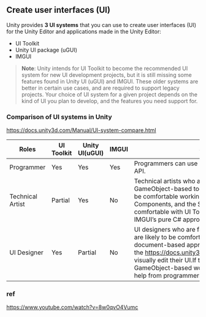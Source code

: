 ## Create user interfaces (UI)
Unity provides **3 UI systems** that you can use to create user interfaces (UI) for the Unity Editor and applications made in the Unity Editor:

- UI Toolkit
- Unity UI package (uGUI)
- IMGUI

> **Note**: Unity intends for UI Toolkit to become the recommended UI system for new UI development projects, but it is still missing some features found in Unity UI (uGUI) and IMGUI. These older systems are better in certain use cases, and are required to support legacy projects. Your choice of UI system for a given project depends on the kind of UI you plan to develop, and the features you need support for.


### Comparison of UI systems in Unity
https://docs.unity3d.com/Manual/UI-system-compare.html


| Roles | UI Toolkit | Unity UI(uGUI) | IMGUI | Skill sets |
| --- | --- | --- | --- | --- |
| Programmer | Yes | Yes | Yes | Programmers can use any game development tool or API. |
| Technical Artist | Partial | Yes | No | Technical artists who are familiar with Unity’s GameObject-based tools and workflows are likely to be comfortable working with GameObjects, Components, and the Scene view.They might not be comfortable with UI Toolkit’s web-like approach or IMGUI’s pure C# approach. |
| UI Designer | Yes | Partial | No | UI designers who are familiar with UI creation tools are likely to be comfortable with UI Toolkit’s document-based approach and can use the https://docs.unity3d.com/Manual/UIBuilder.html to visually edit their UI.If they are not familiar with GameObject-based workflows, they might require help from programmers or level designers. |

### ref 
https://www.youtube.com/watch?v=8w0qvO4Vumc
